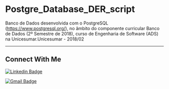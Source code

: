 # Postgre_Database_DER_script
 
Banco de Dados desenvolvida com o PostgreSQL (https://www.postgresql.org/), no âmbito do componente curricular Banco de Dados (2º Semestre de 2018), curso de Engenharia de Software (ADS) na Unicesumar.Unicesumar - 2018/02

---

## Connect With Me

[![Linkedin Badge](https://img.shields.io/badge/-LinkedIn-blue?style=flat-square&logo=Linkedin&logoColor=white&link=https:https://www.linkedin.com/in/eduardo-w-ungefehr-838226101/)](https://www.linkedin.com/in/eduardo-w-ungefehr-838226101/)

[![Gmail Badge](https://img.shields.io/badge/-Gmail-c14438?style=flat-square&logo=Gmail&logoColor=white&link=mailto:eduardowubr@gmail.com)](mailto:eduardowubr@gmail.com)
